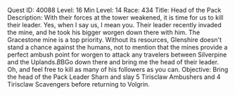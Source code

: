 Quest ID: 40088
Level: 16
Min Level: 14
Race: 434
Title: Head of the Pack
Description: With their forces at the tower weakened, it is time for us to kill their leader. Yes, when I say us, I mean you. Their leader recently invaded the mine, and he took his bigger worgen down there with him. The Gracestone mine is a top priority. Without its resources, Glenshire doesn't stand a chance against the humans, not to mention that the mines provide a perfect ambush point for worgen to attack any travelers between Silverpine and the Uplands.$B$BGo down there and bring me the head of their leader. Oh, and feel free to kill as many of his followers as you can.
Objective: Bring the head of the Pack Leader Sharn and slay 5 Tirisclaw Ambushers and 4 Tirisclaw Scavengers before returning to Volgrin.
